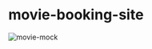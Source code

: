 # movie-booking-site

![movie-mock](https://user-images.githubusercontent.com/67658016/160873257-c46aa3f5-c6b0-478c-bb6c-8f717f3e835f.png)
